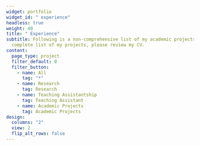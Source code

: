 ```yaml
---
widget: portfolio
widget_id: " experience"
headless: true
weight: 40
title: " Experience"
subtitle: Following is a non-comprehensive list of my academic projects. For a
  complete list of my projects, please review my CV.
content:
  page_type: project
  filter_default: 0
  filter_button:
    - name: All
      tag: "*"
    - name: Research
      tag: Research
    - name: Teaching Assistantship
      tag: Teaching Assistant
    - name: Academic Projects
      tag: Academic Projects
design:
  columns: "2"
  view: 2
  flip_alt_rows: false
---
```


